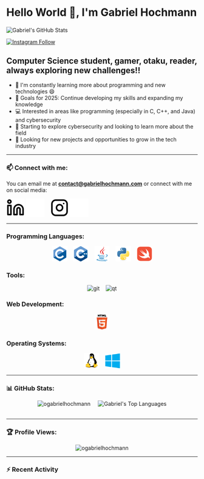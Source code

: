 # Hello World 👋, I'm Gabriel Hochmann

<img align="center" alt="Gabriel's GitHub Stats" src="https://github-readme-stats-gabriel-hochmann.vercel.app/api?username=oGabrielhochmann&show_icons=true&count_private=true&include_all_commits=true&hide_border=false&title_color=4CAF50&icon_color=00B0FF&bg_color=0D1117&text_color=FFFFFF&border_color=30363D" />

[![Instagram Follow](https://img.shields.io/badge/Follow-%40gabrielhochmann-4CAF50?style=for-the-badge&logo=instagram)](https://instagram.com/gabrielhochmann)

## Computer Science student, gamer, otaku, reader, always exploring new challenges!!

- 🌱 I'm constantly learning more about programming and new technologies 😄
- 🎯 Goals for 2025: Continue developing my skills and expanding my knowledge
- 💻 Interested in areas like programming (especially in C, C++, and Java) and cybersecurity
- 🔐 Starting to explore cybersecurity and looking to learn more about the field
- 🚀 Looking for new projects and opportunities to grow in the tech industry
  
---

### 📫 Connect with me:
You can email me at **contact@gabrielhochmann.com** or connect with me on social media:

[![LinkedIn - Light](./img/linkedin-light.svg)](https://linkedin.com/in/gabrielhochmann#gh-light-mode-only "LinkedIn Profile")
[![LinkedIn - Dark](./img/linkedin-dark.svg)](https://linkedin.com/in/gabrielhochmann#gh-dark-mode-only "LinkedIn Profile")
&nbsp;&nbsp;
[![Instagram - Light](./img/instagram-light.svg)](https://instagram.com/gabrielhochmann#gh-light-mode-only "Instagram Profile")
[![Instagram - Dark](./img/instagram-dark.svg)](https://instagram.com/gabrielhochmann#gh-dark-mode-only "Instagram Profile")

---

### Programming Languages:

<p align="center">
  <img src="https://raw.githubusercontent.com/devicons/devicon/master/icons/c/c-original.svg" alt="c" style="width:40px; height:40px; text-decoration: none;"/>
  &nbsp;&nbsp;
  <img src="https://raw.githubusercontent.com/devicons/devicon/master/icons/cplusplus/cplusplus-original.svg" alt="cplusplus" style="width:40px; height:40px; text-decoration: none;"/>
  &nbsp;&nbsp;
  <img src="https://raw.githubusercontent.com/devicons/devicon/master/icons/java/java-original.svg" alt="java" style="width:40px; height:40px; text-decoration: none;"/>
  &nbsp;&nbsp;
  <img src="https://raw.githubusercontent.com/devicons/devicon/master/icons/python/python-original.svg" alt="python" style="width:40px; height:40px; text-decoration: none;"/>
  &nbsp;&nbsp;
  <img src="https://raw.githubusercontent.com/devicons/devicon/master/icons/swift/swift-original.svg" alt="swift" style="width:40px; height:40px; text-decoration: none;"/>
</p>


### Tools:

<p align="center">
  <img src="https://www.vectorlogo.zone/logos/git-scm/git-scm-icon.svg" alt="git" style="width:40px; height:40px; text-decoration: none;"/>
  &nbsp;&nbsp;
  <img src="https://upload.wikimedia.org/wikipedia/commons/0/0b/Qt_logo_2016.svg" alt="qt" style="width:40px; height:40px; text-decoration: none;"/>
</p>

### Web Development:

<p align="center">
  <img src="https://raw.githubusercontent.com/devicons/devicon/master/icons/html5/html5-original-wordmark.svg" alt="html5" style="width:40px; height:40px; text-decoration: none;"/>
</p>

### Operating Systems:

<p align="center">
  <img src="https://raw.githubusercontent.com/devicons/devicon/master/icons/linux/linux-original.svg" alt="linux" style="width:40px; height:40px; text-decoration: none;"/>
  &nbsp;&nbsp;
  <img src="https://raw.githubusercontent.com/devicons/devicon/master/icons/windows8/windows8-original.svg" alt="windows" style="width:40px; height:40px; text-decoration: none;"/>
</p>

---

### 📊 GitHub Stats:

<div align="center" style="display: flex; justify-content: center; gap: 20px; flex-wrap: wrap;">
  <!-- Streak Stats -->
  <img src="https://github-readme-streak-stats.herokuapp.com/?user=ogabrielhochmann&theme=radical&hide_border=true&ring=4CAF50&fire=00B0FF&currStreakLabel=4CAF50" alt="ogabrielhochmann" />

  <!-- Top Languages -->
  <img alt="Gabriel's Top Languages" src="https://github-readme-stats-gabriel-hochmann.vercel.app/api/top-langs/?username=oGabrielhochmann&layout=compact&title_color=4CAF50&icon_color=00B0FF&bg_color=141321&hide_border=true&text_color=FFFFFF&border_color=30363D&hide=html,css" />
</div>
<br />


---

### 🏆 Profile Views:
<p align="center">
  <img src="https://komarev.com/ghpvc/?username=ogabrielhochmann&label=Profile%20views&color=0e75b6&style=flat" alt="ogabrielhochmann" />
</p>

---

### :zap: Recent Activity
<!--START_SECTION:activity-->

<!--END_SECTION:activity-->
